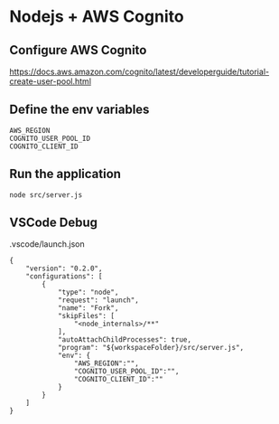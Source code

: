 # Nodejs + AWS Cognito

## Configure AWS Cognito

https://docs.aws.amazon.com/cognito/latest/developerguide/tutorial-create-user-pool.html


## Define the env variables
```
AWS_REGION
COGNITO_USER_POOL_ID
COGNITO_CLIENT_ID
```

## Run the application

```node src/server.js```


## VSCode Debug

.vscode/launch.json

```
{
    "version": "0.2.0",
    "configurations": [
        {
            "type": "node",
            "request": "launch",
            "name": "Fork",
            "skipFiles": [
                "<node_internals>/**"
            ],
            "autoAttachChildProcesses": true,
            "program": "${workspaceFolder}/src/server.js",
            "env": {
                "AWS_REGION":"",
                "COGNITO_USER_POOL_ID":"",
                "COGNITO_CLIENT_ID":""
            }
        }
    ]
}
```